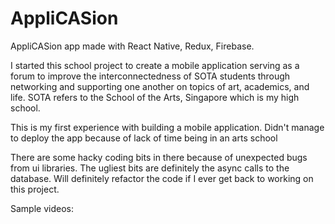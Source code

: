 # AppliCASion
AppliCASion app made with React Native, Redux, Firebase.

I started this school project to create a mobile application serving as a forum to improve the interconnectedness of SOTA students through networking and supporting one another on topics of art, academics, and life.
SOTA refers to the School of the Arts, Singapore which is my high school.

This is my first experience with building a mobile application. Didn't manage to deploy the app because of lack of time being in an arts school

There are some hacky coding bits in there because of unexpected bugs from ui libraries. The ugliest bits are definitely the async calls to the database. Will definitely refactor the code if I ever get back to working on this project.

Sample videos:
